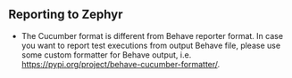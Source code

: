 ## Reporting to Zephyr

- The Cucumber format is different from Behave reporter format.
In case you want to report test executions from output Behave file, 
please use some custom formatter for Behave output, i.e. https://pypi.org/project/behave-cucumber-formatter/.

